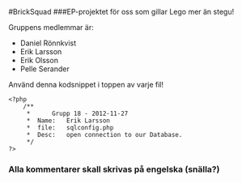 #BrickSquad
###EP-projektet för oss som gillar Lego mer än stegu!

Gruppens medlemmar är:
* Daniel Rönnkvist
* Erik Larsson
* Erik Olsson
* Pelle Serander


Använd denna kodsnippet i toppen av varje fil!

	<?php
		/**
		 * 		Grupp 18 - 2012-11-27
		 * 	Name:	Erik Larsson
		 *	file: 	sqlconfig.php
		 *	Desc:	open connection to our Database.
		 */
	?>

### Alla kommentarer skall skrivas på engelska (snälla?)
